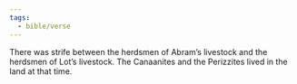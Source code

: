 ```yaml
---
tags:
  - bible/verse
---
```

There was strife between the herdsmen of Abram’s livestock and the herdsmen of Lot’s livestock. The Canaanites and the Perizzites lived in the land at that time.